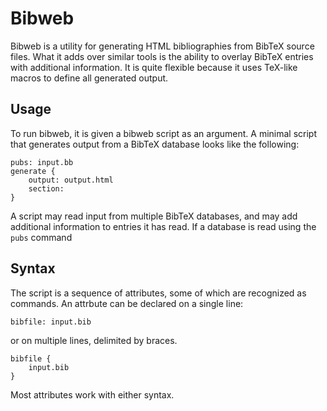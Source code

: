 # Bibweb

Bibweb is a utility for generating HTML bibliographies from BibTeX source files.
What it adds over similar tools is the ability to overlay BibTeX entries with
additional information. It is quite flexible because it uses TeX-like macros to
define all generated output.

## Usage

To run bibweb, it is given a bibweb script as an argument. A minimal script
that generates output from a BibTeX database looks like the following:

```
pubs: input.bb
generate {
    output: output.html
    section:
}
```

A script may read input from multiple BibTeX databases, and may add additional information to
entries it has read. If a database is read using the `pubs` command

## Syntax

The script is a sequence of attributes, some of which are recognized as commands.
An attrbute can be declared on a single line:
```
bibfile: input.bib
```
or on multiple lines, delimited by braces.

```
bibfile {
    input.bib
}
```
Most attributes work with either syntax.
